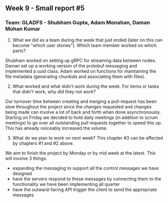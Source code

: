 ## Week 9 - Small report #5

### Team: GLADFS - Shubham Gupta, Adam Monahan, Daman Mohan Kumar

1. What we did as a team during the week that just ended (later on this can become "which user stories"). Which team member worked on which parts?
	
  Shubham worked on setting up gRPC for streaming data between nodes. Daman set up a working version of the protobuf messaging and implemented a uuid class. Adam worked on functions for maintaining the file metadata (generating chunkids and associating them with files).
 
2. What worked and what didn't work during the week. For items or tasks that didn't work, why did they not work?
	
  Our turnover time between creating and merging a pull-request has been slow throughout the project since the changes requested and changes being made can involve a lot of back and forth when done asynchronously. Starting on Friday we decided to hold daily meetings (in addition to scrum meetings) to go over all outstanding pull requests together to speed this up. This has already noiceably increased the volume. 
 
3. What do we plan to work on next week? This chapter #3 can be affected by chapters #1 and #2 above.

  We aim to finish the project by Monday or by mid week at the latest. This will involve 3 things: 
  - expanding the messaging to support all the control messages we have designed
  - have the servers respond to these messages by connecting them to the functionality we have been implementing all quarter
  - have the outward-facing API trigger the client to send the appropriate messages
